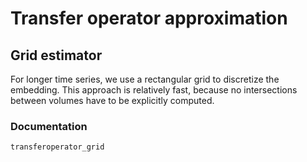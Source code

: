 # Transfer operator approximation

## Grid estimator

For longer time series, we use a rectangular grid to discretize the embedding.
This approach is relatively fast, because no intersections between volumes
have to be explicitly computed.

### Documentation

```@docs
transferoperator_grid
```
